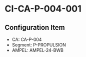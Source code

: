# CI-CA-P-004-001

## Configuration Item
- CA: CA-P-004
- Segment: P-PROPULSION
- AMPEL: AMPEL-24-BWB
